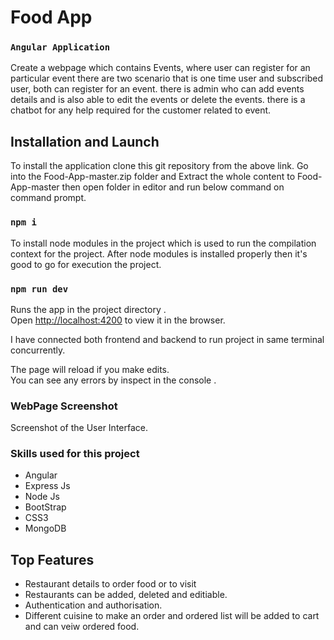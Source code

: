 # Food App

### `Angular Application` 

Create a webpage which contains Events, where user can register for an particular event there are two scenario that is one time user and subscribed user, both can register for an event. there is admin who can add events details and is also able to edit the events or delete the events. there is a chatbot for any help required for the customer related to event. 

## Installation and Launch

To install the application clone this git repository from the above link.
Go into the Food-App-master.zip folder and Extract the whole content to Food-App-master then open folder in editor and run below command on command prompt.

### `npm i`

To install node modules in the project which is used to run the compilation context for the project. After node modules is installed properly then it's good to go for execution the project.

### `npm run dev`

Runs the app in the project directory .<br />
Open [http://localhost:4200](http://localhost:4200) to view it in the browser.

I have connected both frontend and backend to run project in same terminal concurrently.

The page will reload if you make edits.<br />
You can see any errors by inspect in the console .

### WebPage Screenshot
Screenshot of the User Interface.



### Skills used for this project

* Angular
* Express Js
* Node Js
* BootStrap
* CSS3
* MongoDB

## Top Features
* Restaurant details to order food or to visit
* Restaurants can be added, deleted and editiable.
* Authentication and authorisation.
* Different cuisine to make an order and ordered list will be added to cart and can veiw ordered food.


